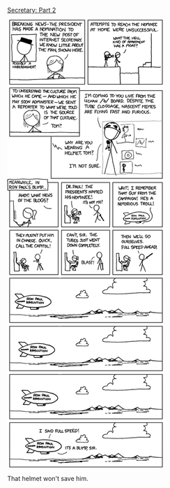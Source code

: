 [Secretary: Part 2](https://xkcd.com/495)

![Secretary: Part 2](./random_comic.png)

That helmet won't save him.

